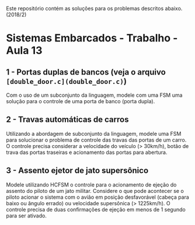 Este repositório contém as soluções para os problemas descritos abaixo. (2018/2)

# Sistemas Embarcados - Trabalho - Aula 13
## 1 - Portas duplas de bancos (veja o arquivo `[double_door.c](double_door.c)`)
Com o uso de um subconjunto da linguagem, modele com uma FSM uma solução para o controle de uma porta de banco (porta dupla).

## 2 - Travas automáticas de carros
Utilizando a abordagem de subconjunto da linguagem, modele uma FSM para solucionar o problema de controle das travas das portas de um carro. O controle precisa considerar a velocidade do veículo (> 30km/h), botão de trava das portas traseiras e acionamento das portas para abertura.

## 3 - Assento ejetor de jato supersônico
Modele utilizando HCFSM o controle para o acionamento de ejeção do assento do piloto de um jato militar. Considere o que pode acontecer se o piloto acionar o sistema com o avião em posição desfavorável (cabeça para baixo ou ângulo errado) ou velocidade supersônica (> 1225km/h). O controle precisa de duas confirmações de ejeção em menos de 1 segundo para ser ativado.
